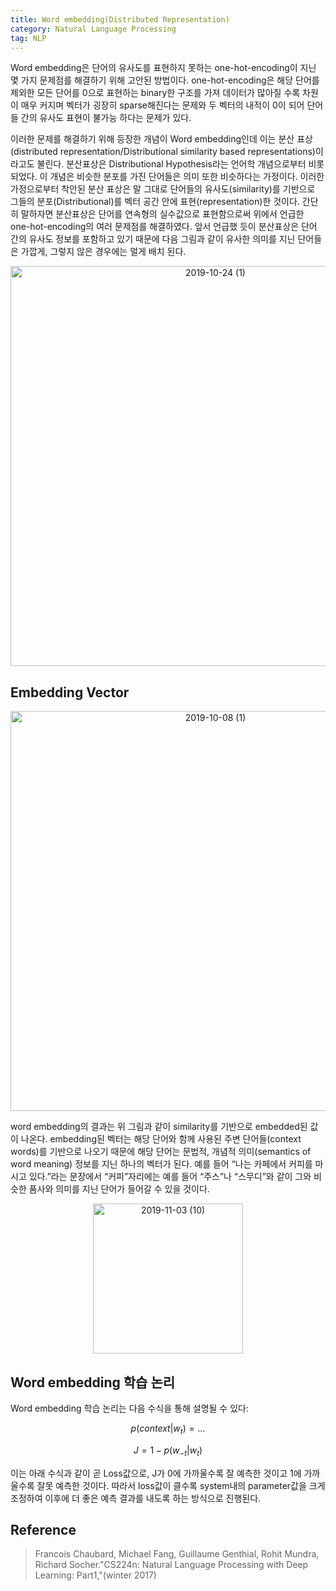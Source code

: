 ```yaml
---
title: Word embedding(Distributed Representation)
category: Natural Language Processing
tag: NLP
---
```


Word embedding은 단어의 유사도를 표현하지 못하는 one-hot-encoding이 지닌 몇 가지 문제점를 해결하기 위해 고안된 방법이다. one-hot-encoding은 해당 단어를 제외한 모든 단어를 0으로 표현하는 binary한 구조를 가져 데이터가 많아질 수록 차원이 매우 커지며 벡터가 굉장히 sparse해진다는 문제와 두 벡터의 내적이 0이 되어 단어들 간의 유사도 표현이 불가능 하다는 문제가 있다.

이러한 문제를 해결하기 위해 등장한 개념이 Word embedding인데 이는 분산 표상(distributed representation/Distributional similarity based representations)이라고도 불린다. 분산표상은 Distributional Hypothesis라는 언어학 개념으로부터 비롯되었다. 이 개념은 비슷한 분포를 가진 단어들은 의미 또한 비슷하다는 가정이다. 이러한 가정으로부터 착안된 분산 표상은 말 그대로 단어들의 유사도(similarity)를 기반으로 그들의 분포(Distributional)를 벡터 공간 안에 표현(representation)한 것이다. 간단히 말하자면 분산표상은 단어를 연속형의 실수값으로 표현함으로써 위에서 언급한 one-hot-encoding의 여러 문제점를 해결하였다. 앞서 언급했 듯이 분산표상은 단어 간의 유사도 정보를 포함하고 있기 때문에 다음 그림과 같이 유사한 의미를 지닌 단어들은 가깝게, 그렇지 않은 경우에는 멀게 배치 된다.

<center><img width="640" alt="2019-10-24 (1)" src="https://user-images.githubusercontent.com/53667002/68084458-177bd480-fe79-11e9-8b2a-413b2497d06a.png"></center>

## Embedding Vector

<center><img width="640" alt="2019-10-08 (1)" src="https://user-images.githubusercontent.com/53667002/68084504-d20bd700-fe79-11e9-81dd-ce2b93f789f9.png"></center>

word embedding의 결과는 위 그림과 같이 similarity를 기반으로 embedded된 값이 나온다. embedding된 벡터는 해당 단어와 함께 사용된 주변 단어들(context words)를 기반으로 나오기 때문에 해당 단어는 문법적, 개념적 의미(semantics of word meaning) 정보를 지닌 하나의 벡터가 된다. 예를 들어 “나는 카페에서 커피를 마시고 있다.”라는 문장에서 “커피”자리에는 예를 들어 “주스”나 “스무디”와 같이 그와 비슷한 품사와 의미를 지닌 단어가 들어갈 수 있을 것이다. 

<center><img width="240" alt="2019-11-03 (10)" src="https://user-images.githubusercontent.com/53667002/68084587-d4226580-fe7a-11e9-8d62-a1d342aafdcc.png"></center>

## Word embedding 학습 논리

Word embedding 학습 논리는 다음 수식을 통해 설명될 수 있다:

$$
p(context | w_t)=…
$$

$$
J = 1- p({ { w }_{ -t } } | w_t)
$$

이는 아래 수식과 같이 곧 Loss값으로, J가 0에 가까울수록 잘 예측한 것이고 1에 가까울수록 잘못 예측한 것이다. 따라서 loss값이 클수록 system내의 parameter값을 크게 조정하여 이후에 더 좋은 예측 결과를 내도록 하는 방식으로 진행된다.

## Reference

> Francois Chaubard, Michael Fang, Guillaume Genthial, Rohit Mundra, Richard Socher."CS224n: Natural Language Processing with Deep Learning: Part1,"(winter 2017)

